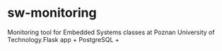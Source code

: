 # sw-monitoring
Monitoring tool for Embedded Systems classes at Poznan University of Technology.Flask app + PostgreSQL + 
